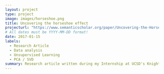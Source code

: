 ```yaml
---
layout: project
type: project
image: images/horseshoe.png
title: Uncovering the horseshoe effect
projecturl: "https://www.semanticscholar.org/paper/Uncovering-the-Horseshoe-Effect-in-Microbial-Morton-Toran/b99fa36b375d3e7f3ec05785abc1d2229f3d34de"
# All dates must be YYYY-MM-DD format!
date: 2017-01-15
labels:
  - Research Article
  - Data analysis
  - Unsupervised Learning
  - PCA / SVD
summary: Research article written during my Internship at UCSD's Knight Lab, explaining how the horseshoe effect arises in data with an underlying gradient and how to learn from it to build a better metric.
---
```

